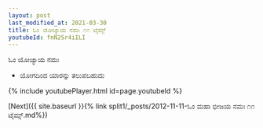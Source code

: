 ```yaml
---
layout: post
last_modified_at: 2021-03-30
title: ಓಂ ಯೋಜ್ಯಾಯ ನಮಃ ೧೧ ಟೈಮ್ಸ್
youtubeId: fnN2Sr4iILI
---
```

 
 
 ಓಂ ಯೋಜ್ಯಾಯ ನಮಃ  
 
 -  ಯೋಗದಿಂದ ಯಾರನ್ನು ತಲುಪಬಹುದು 
 
  
 
  
 
 
 
 
 
 


{% include youtubePlayer.html id=page.youtubeId %}
 
[Next]({{ site.baseurl }}{% link  split1/_posts/2012-11-11-ಓಂ ಮಹಾ ಭೀಜಯ ನಮಃ ೧೧ ಟೈಮ್ಸ್.md%})
 
